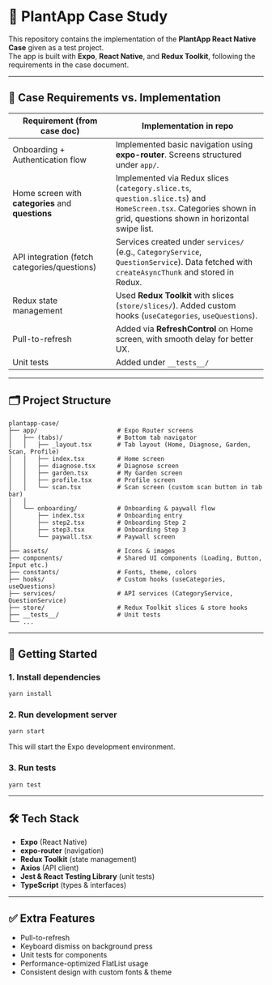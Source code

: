 # 🌱 PlantApp Case Study

This repository contains the implementation of the **PlantApp React Native Case** given as a test project.  
The app is built with **Expo**, **React Native**, and **Redux Toolkit**, following the requirements in the case document.

---

## 📖 Case Requirements vs. Implementation

| Requirement (from case doc) | Implementation in repo |
|-----------------------------|-------------------------|
| Onboarding + Authentication flow | Implemented basic navigation using **expo-router**. Screens structured under `app/`. |
| Home screen with **categories** and **questions** | Implemented via Redux slices (`category.slice.ts`, `question.slice.ts`) and `HomeScreen.tsx`. Categories shown in grid, questions shown in horizontal swipe list. |
| API integration (fetch categories/questions) | Services created under `services/` (e.g., `CategoryService`, `QuestionService`). Data fetched with `createAsyncThunk` and stored in Redux. |
| Redux state management | Used **Redux Toolkit** with slices (`store/slices/`). Added custom hooks (`useCategories`, `useQuestions`). |
| Pull-to-refresh | Added via **RefreshControl** on Home screen, with smooth delay for better UX. |
| Unit tests | Added under `__tests__/`|


---


## 🗂 Project Structure

```
plantapp-case/
├── app/                      # Expo Router screens
│   ├── (tabs)/               # Bottom tab navigator
│   │   ├── _layout.tsx       # Tab layout (Home, Diagnose, Garden, Scan, Profile)
│   │   ├── index.tsx         # Home screen
│   │   ├── diagnose.tsx      # Diagnose screen
│   │   ├── garden.tsx        # My Garden screen
│   │   ├── profile.tsx       # Profile screen
│   │   └── scan.tsx          # Scan screen (custom scan button in tab bar)
│   │
│   └── onboarding/           # Onboarding & paywall flow
│       ├── index.tsx         # Onboarding entry
│       ├── step2.tsx         # Onboarding Step 2
│       ├── step3.tsx         # Onboarding Step 3
│       └── paywall.tsx       # Paywall screen
│
├── assets/                   # Icons & images
├── components/               # Shared UI components (Loading, Button, Input etc.)
├── constants/                # Fonts, theme, colors
├── hooks/                    # Custom hooks (useCategories, useQuestions)
├── services/                 # API services (CategoryService, QuestionService)
├── store/                    # Redux Toolkit slices & store hooks
├── __tests__/                # Unit tests
└── ...

```

---

## 🚀 Getting Started

### 1. Install dependencies
```bash
yarn install
```

### 2. Run development server
```bash
yarn start
```

This will start the Expo development environment.

### 3. Run tests
```bash
yarn test
```

---

## 🛠️ Tech Stack

- **Expo** (React Native)
- **expo-router** (navigation)
- **Redux Toolkit** (state management)
- **Axios** (API client)
- **Jest & React Testing Library** (unit tests)
- **TypeScript** (types & interfaces)

---

## ✅ Extra Features

- Pull-to-refresh
- Keyboard dismiss on background press  
- Unit tests for components  
- Performance-optimized FlatList usage  
- Consistent design with custom fonts & theme  


